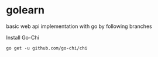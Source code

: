 # golearn

basic web api implementation with go by following branches

Install Go-Chi

```
go get -u github.com/go-chi/chi
```
